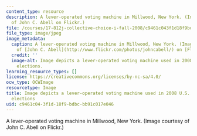 ```yaml
---
content_type: resource
description: A lever-operated voting machine in Millwood, New York. (Image courtesy
  of John C. Abell on Flickr.)
file: /courses/17-812j-collective-choice-i-fall-2008/c9461c043f1d18f9bdbcbb91c017e046_17-812jf08-th.jpg
file_type: image/jpeg
image_metadata:
  caption: A lever-operated voting machine in Millwood, New York. (Image courtesy
    of [John C. Abell](http://www.flickr.com/photos/johncabell/) on [Flickr](http://www.flickr.com/photos/johncabell/3002712465/).)
  credit: ''
  image-alt: Image depicts a lever-operated voting machine used in 2008 U.S. presidential
    elections.
learning_resource_types: []
license: https://creativecommons.org/licenses/by-nc-sa/4.0/
ocw_type: OCWImage
resourcetype: Image
title: Image depicts a lever-operated voting machine used in 2008 U.S. presidential
  elections
uid: c9461c04-3f1d-18f9-bdbc-bb91c017e046
---
```

A lever-operated voting machine in Millwood, New York. (Image courtesy of John C. Abell on Flickr.)